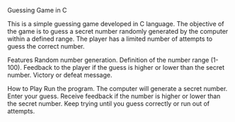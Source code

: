 Guessing Game in C

This is a simple guessing game developed in C language. The objective of the game is to guess a secret number randomly generated by the computer within a defined range. The player has a limited number of attempts to guess the correct number.

Features
Random number generation.
Definition of the number range (1-100).
Feedback to the player if the guess is higher or lower than the secret number.
Victory or defeat message.

How to Play
Run the program.
The computer will generate a secret number.
Enter your guess.
Receive feedback if the number is higher or lower than the secret number.
Keep trying until you guess correctly or run out of attempts.
